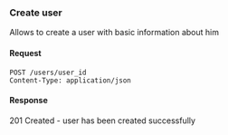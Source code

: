 ### Create user

Allows to create a user with basic information about him

#### Request

```http request
POST /users/user_id
Content-Type: application/json
```

#### Response

201 Created - user has been created successfully